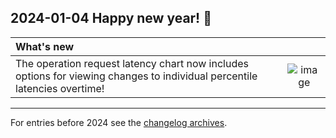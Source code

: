 [comment]: <> "NOTE! Ensure all images are added via the \[label\]\(link\) syntax!"

## 2024-01-04 Happy new year! 🥳
| What's new | |
| :--------- | :-: |
| The operation request latency chart now includes options for viewing changes to individual percentile latencies overtime! | ![image](https://github.com/apollographql/apollo-studio-community/assets/9868979/930956d3-aa6a-45f5-8798-5d4564d65759) |

---
For entries before 2024 see the [changelog archives](https://github.com/apollographql/apollo-studio-community/tree/main/changelog-archives).

